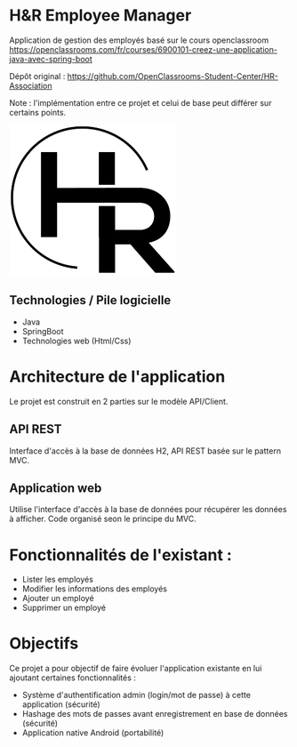 # H&R Employee Manager

Application de gestion des employés basé sur le cours openclassroom https://openclassrooms.com/fr/courses/6900101-creez-une-application-java-avec-spring-boot

Dépôt original : https://github.com/OpenClassrooms-Student-Center/HR-Association

Note : l'implémentation entre ce projet et celui de base peut différer sur certains points.

![alt text](logo.png "Title")

## Technologies / Pile logicielle

- Java
- SpringBoot
- Technologies web (Html/Css)

# Architecture de l'application

Le projet est construit en 2 parties sur le modèle API/Client.

## API REST

Interface d'accès à la base de données H2, API REST basée sur le pattern MVC.

## Application web

Utilise l'interface d'accès à la base de données pour récupérer les données à afficher. 
Code organisé seon le principe du MVC.

# Fonctionnalités de l'existant : 

- Lister les employés
- Modifier les informations des employés
- Ajouter un employé
- Supprimer un employé

# Objectifs

Ce projet a pour objectif de faire évoluer l'application existante en lui ajoutant certaines fonctionnalités :

- Système d'authentification admin (login/mot de passe) à cette application (sécurité)
- Hashage des mots de passes avant enregistrement en base de données (sécurité)
- Application native Android (portabilité)

